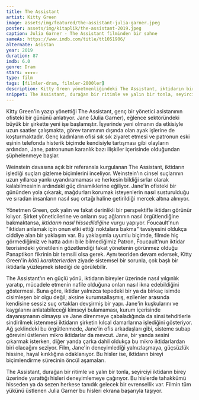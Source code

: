 ```yaml
---
title: The Assistant
artist: Kitty Green
image: assets/img/featured/the-assistant-julia-garner.jpeg
poster: assets/img/kitaplik/the-assistant-2019.jpeg
caption: Julia Garner - The Assistant filminden bir sahne
sameAs: https://www.imdb.com/title/tt1051906/
alternate: Asistan
year: 2019
duration: 87
imdb: 6.0
genre: Dram
stars: ★★★★☆
type: film
tags: [filmler-dram, filmler-2000ler]
description: Kitty Green yönetmenliğindeki The Assistant, iktidarın bireyi sessizliğe nasıl mahkum ettiğini gösteriyor. 
snippet: The Assistant, durağan bir ritimle ve yalın bir tonla, seyirciyi iktidarın birey üzerinde yarattığı hisleri deneyimlemeye çağırıyor.
---
```


Kitty Green'in yazıp yönettiği The Assistant, genç bir yönetici asistanının ofisteki bir gününü anlatıyor. Jane (Julia Garner), eğlence sektöründeki büyük bir şirkette yeni işe başlamıştır. İşyerinde yeni olmanın da etkisiyle uzun saatler çalışmakta, görev tanımının dışında olan ayak işlerine de koşturmaktadır. Genç kadınların ofisi sık sık ziyaret etmesi ve patronun eski eşinin telefonda histerik biçimde kendisiyle tartışması gibi olayların ardından, Jane, patronunun karanlık bazı ilişkiler içerisinde olduğundan şüphelenmeye başlar.

Weinstein davasına açık bir referansla kurgulanan The Assistant, iktidarın işlediği suçları gizleme biçimlerini inceliyor. Weinstein'ın cinsel suçlarının uzun yıllarca yankı uyandıramaması ve herkesin bildiği sırlar olarak kalabilmesinin ardındaki güç dinamiklerine eğiliyor. Jane'in ofisteki bir gününden yola çıkarak, mağdurları korumak isteyenlerin nasıl susturulduğu ve sıradan insanların nasıl suç ortağı haline getirildiği mercek altına alınıyor. 

Yönetmen Green, çok yalın ve fakat derinlikli bir perspektifle iktidarı görünür kılıyor. Şirket yöneticilerine ve onların suç ağlarının nasıl örgütlendiğine bakmaktansa, _iktidarın nasıl hissedildiğine_ vurgu yapıyor. Foucault'nun "iktidarı anlamak için onun etki ettiği noktalara bakma" tavsiyesini oldukça ciddiye alan bir yaklaşım var. Bu yaklaşımla uyumlu biçimde, filmde hiç görmediğimiz ve hatta adını bile bilmediğimiz Patron, Foucault'nun iktidar teorisindeki yönetilenin gözetlendiği fakat yönetenin görünmez olduğu Panaptikon fikrinin bir temsili olsa gerek. Aynı teoriden devam edersek, Kitty Green'in _kötü karakterlerden_ ziyade sistemsel bir sorunla, çok başlı bir iktidarla yüzleşmek istediği de görülebilir.

The Assistant'ın en güçlü yönü, iktidarın bireyler üzerinde nasıl yılgınlık yaratıp, mücadele etmenin nafile olduğuna onları nasıl ikna edebildiğini göstermesi. Buna göre, iktidar yalnızca tepedeki bir ya da birkaç isimde cisimleşen bir olgu değil; aksine kurumsallaşmış, ezilenler arasında kendisine sessiz suç ortakları devşirmiş bir yapı. Jane'in kuşkularını ve kaygılarını anlatabileceği kimseyi bulamaması, kurum içerisinde dayanışmanın olmayışı ve Jane direnmeye çabaladığında da sinsi tehditlerle sindirilmek istenmesi iktidarın şirketin kılcal damarlarına işlediğini gösteriyor. Ağ şeklindeki bu örgütlenmede, Jane'in ofis arkadaşları gibi, sisteme subap görevini üstlenen mikro iktidarlar da mevcut. Jane, bir yanda sesini çıkarmak isterken, diğer yanda çarka dahil oldukça bu mikro iktidarlardan biri olacağını seziyor. Film, Jane'in deneyimlediği yalnızlaşmaya, güçsüzlük hissine, hayal kırıklığına odaklanıyor. Bu hisler ise, iktidarın bireyi biçimlendirme sürecinin öncül aşamaları. 

The Assistant, durağan bir ritimle ve yalın bir tonla, seyirciyi iktidarın birey üzerinde yarattığı hisleri deneyimlemeye çağırıyor. Bu hislerde tahakkümü hisseden ya da sezen herkese tanıdık gelecek bir evrensellik var. Filmin tüm yükünü üstlenen Julia Garner bu hisleri ekrana başarıyla taşıyor. 





